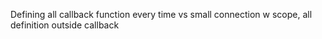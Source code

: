 Defining all callback function every time vs small connection w scope, all definition outside callback